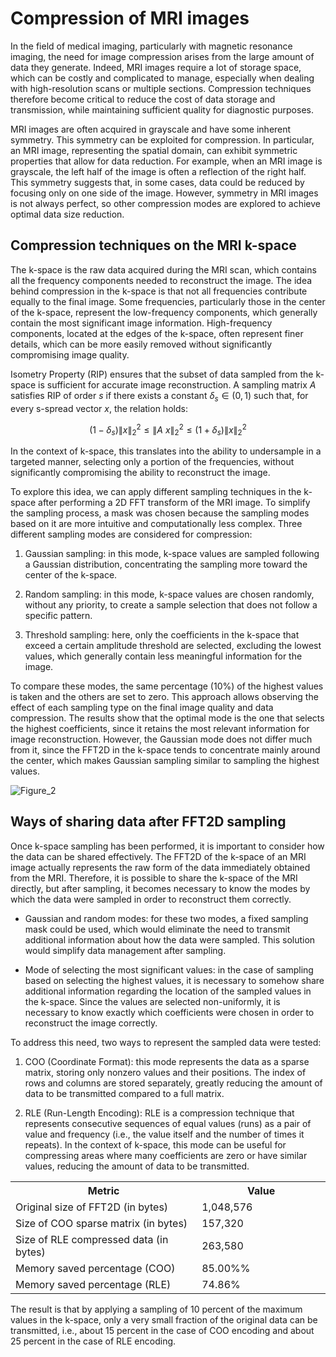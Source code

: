 # Compression of MRI images

In the field of medical imaging, particularly with magnetic resonance imaging, the need for image compression arises from the large amount of data they generate. Indeed, MRI images require a lot of storage space, which can be costly and complicated to manage, especially when dealing with high-resolution scans or multiple sections. Compression techniques therefore become critical to reduce the cost of data storage and transmission, while maintaining sufficient quality for diagnostic purposes.

MRI images are often acquired in grayscale and have some inherent symmetry. This symmetry can be exploited for compression. In particular, an MRI image, representing the spatial domain, can exhibit symmetric properties that allow for data reduction. For example, when an MRI image is grayscale, the left half of the image is often a reflection of the right half. This symmetry suggests that, in some cases, data could be reduced by focusing only on one side of the image. However, symmetry in MRI images is not always perfect, so other compression modes are explored to achieve optimal data size reduction.

## Compression techniques on the MRI k-space

The k-space is the raw data acquired during the MRI scan, which contains all the frequency components needed to reconstruct the image. The idea behind compression in the k-space is that not all frequencies contribute equally to the final image. Some frequencies, particularly those in the center of the k-space, represent the low-frequency components, which generally contain the most significant image information. High-frequency components, located at the edges of the k-space, often represent finer details, which can be more easily removed without significantly compromising image quality.

Isometry Property (RIP) ensures that the subset of data sampled from the k-space is sufficient for accurate image reconstruction. A sampling matrix $A$ satisfies RIP of order $s$ if there exists a constant $δ_s ∈(0,1)$ such that, for every s-spread vector $x$, the relation holds: 

$$(1−δ_s) \|x\|_2^2 ​\leq \|A\ x\|_2^2 ​\leq (1+δ_s)\|x\|_2^2 $$

In the context of k-space, this translates into the ability to undersample in a targeted manner, selecting only a portion of the frequencies, without significantly compromising the ability to reconstruct the image.

To explore this idea, we can apply different sampling techniques in the k-space after performing a 2D FFT transform of the MRI image. To simplify the sampling process, a mask was chosen because the sampling modes based on it are more intuitive and computationally less complex. Three different sampling modes are considered for compression:

1. Gaussian sampling: in this mode, k-space values are sampled following a Gaussian distribution, concentrating the sampling more toward the center of the k-space.
   
2. Random sampling: in this mode, k-space values are chosen randomly, without any priority, to create a sample selection that does not follow a specific pattern.

3. Threshold sampling: here, only the coefficients in the k-space that exceed a certain amplitude threshold are selected, excluding the lowest values, which generally contain less meaningful information for the image.

To compare these modes, the same percentage (10%) of the highest values is taken and the others are set to zero. This approach allows observing the effect of each sampling type on the final image quality and data compression. The results show that the optimal mode is the one that selects the highest coefficients, since it retains the most relevant information for image reconstruction. However, the Gaussian mode does not differ much from it, since the FFT2D in the k-space tends to concentrate mainly around the center, which makes Gaussian sampling similar to sampling the highest values.

![Figure_2](https://github.com/user-attachments/assets/b2363f85-79c4-40f7-99d4-8238c297bbf0)


## Ways of sharing data after FFT2D sampling

Once k-space sampling has been performed, it is important to consider how the data can be shared effectively. The FFT2D of the k-space of an MRI image actually represents the raw form of the data immediately obtained from the MRI. Therefore, it is possible to share the k-space of the MRI directly, but after sampling, it becomes necessary to know the modes by which the data were sampled in order to reconstruct them correctly.

- Gaussian and random modes: for these two modes, a fixed sampling mask could be used, which would eliminate the need to transmit additional information about how the data were sampled. This solution would simplify data management after sampling.

- Mode of selecting the most significant values: in the case of sampling based on selecting the highest values, it is necessary to somehow share additional information regarding the location of the sampled values in the k-space. Since the values are selected non-uniformly, it is necessary to know exactly which coefficients were chosen in order to reconstruct the image correctly.

To address this need, two ways to represent the sampled data were tested:

1. COO (Coordinate Format): this mode represents the data as a sparse matrix, storing only nonzero values and their positions. The index of rows and columns are stored separately, greatly reducing the amount of data to be transmitted compared to a full matrix.

2. RLE (Run-Length Encoding): RLE is a compression technique that represents consecutive sequences of equal values (runs) as a pair of value and frequency (i.e., the value itself and the number of times it repeats). In the context of k-space, this mode can be useful for compressing areas where many coefficients are zero or have similar values, reducing the amount of data to be transmitted.

<table align="center">
  <tr>
    <th style="width: 300px;">Metric</th>
    <th style="width: 200px;">Value</th>
  </tr>
  <tr>
    <td>Original size of FFT2D (in bytes)</td>
    <td>1,048,576</td>
  </tr>
  <tr>
    <td>Size of COO sparse matrix (in bytes)</td>
    <td>157,320</td>
  </tr>
  <tr>
    <td>Size of RLE compressed data (in bytes)</td>
    <td>263,580</td>
  </tr>
  <tr>
    <td>Memory saved percentage (COO)</td>
    <td>85.00%%</td>
  </tr>
  <tr>
    <td>Memory saved percentage (RLE)</td>
    <td>74.86%</td>
  </tr>
</table>

The result is that by applying a sampling of 10 percent of the maximum values in the k-space, only a very small fraction of the original data can be transmitted, i.e., about 15 percent in the case of COO encoding and about 25 percent in the case of RLE encoding.